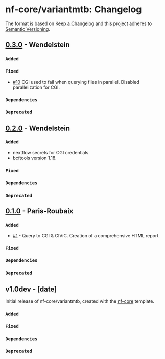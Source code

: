 # nf-core/variantmtb: Changelog

The format is based on [Keep a Changelog](https://keepachangelog.com/en/1.0.0/)
and this project adheres to [Semantic Versioning](https://semver.org/spec/v2.0.0.html).

## [0.3.0](https://github.com/qbic-pipelines/variantmtb/releases/tag/0.3.0) - Wendelstein

### `Added`

### `Fixed`

- [#10](https://github.com/qbic-pipelines/variantmtb/issues/10) CGI used to fail when querying files in parallel. Disabled parallelization for CGI.

### `Dependencies`

### `Deprecated`

## [0.2.0](https://github.com/qbic-pipelines/variantmtb/releases/tag/0.2.0) - Wendelstein

### `Added`

- nextflow secrets for CGI credentials.
- bcftools version 1.18.

### `Fixed`

### `Dependencies`

### `Deprecated`

## [0.1.0](https://github.com/qbic-pipelines/variantmtb/releases/tag/0.1.0) - Paris-Roubaix

### `Added`

- [#1](https://github.com/qbic-pipelines/variantmtb/pull/1) - Query to CGI & CIViC. Creation of a comprehensive HTML report.

### `Fixed`

### `Dependencies`

### `Deprecated`

## v1.0dev - [date]

Initial release of nf-core/variantmtb, created with the [nf-core](https://nf-co.re/) template.

### `Added`

### `Fixed`

### `Dependencies`

### `Deprecated`
